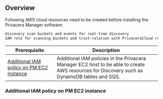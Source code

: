 
## Overview
Following AWS cloud resources need to be created before installing the Privacera Manager software:

```bash
discovery scan buckets and events for real-time discovery
IAM role for scanning buckets and trust-relation with PrivaceraCloud role
```

| Prerequisite                                             | Description                                                                                                                                 |
|----------------------------------------------------------|---------------------------------------------------------------------------------------------------------------------------------------------|
| [Additional IAM policy on PM EC2 instance](#aws-account) | Additional IAM policies in the Privacera Manager EC2 host to be able to create AWS resources for Discovery such as DynamoDB tables and SQS. |

### Additional IAM policy on PM EC2 instance

